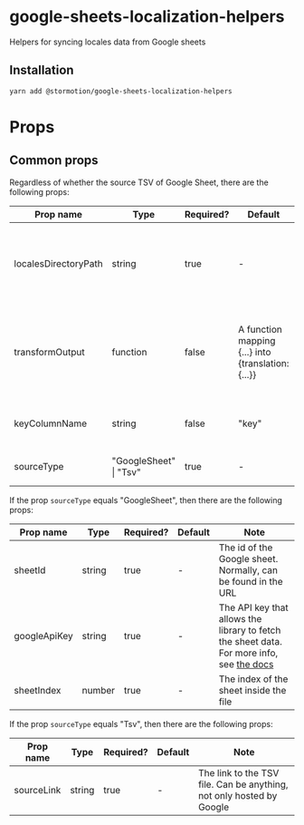 # google-sheets-localization-helpers

Helpers for syncing locales data from Google sheets

## Installation

```
yarn add @stormotion/google-sheets-localization-helpers
```

# Props

## Common props

Regardless of whether the source TSV of Google Sheet, there are the following props:

| Prop name            | Type                   | Required? | Default                                            | Note                                                                            |
| -------------------- | ---------------------- | --------- | -------------------------------------------------- | ------------------------------------------------------------------------------- |
| localesDirectoryPath | string                 | true      | -                                                  | Sets the path to the folder where the localization files will be saved          |
| transformOutput      | function               | false     | A function mapping {...} into {translation: {...}} | Allows you to map the end object with localizations into any other object shape |
| keyColumnName        | string                 | false     | "key"                                              | The title of the column with the locale keys                                    |
| sourceType           | "GoogleSheet" \| "Tsv" | true      | -                                                  | Specifies the source of the sheet                                               |

If the prop `sourceType` equals "GoogleSheet", then there are the following props:

| Prop name    | Type   | Required? | Default | Note                                                                                                                                                    |
| ------------ | ------ | --------- | ------- | ------------------------------------------------------------------------------------------------------------------------------------------------------- |
| sheetId      | string | true      | -       | The id of the Google sheet. Normally, can be found in the URL                                                                                           |
| googleApiKey | string | true      | -       | The API key that allows the library to fetch the sheet data. For more info, see [the docs](https://developers.google.com/sheets/api/guides/authorizing) |
| sheetIndex   | number | true      | -       | The index of the sheet inside the file                                                                                                                  |

If the prop `sourceType` equals "Tsv", then there are the following props:

| Prop name  | Type   | Required? | Default | Note                                                                 |
| ---------- | ------ | --------- | ------- | -------------------------------------------------------------------- |
| sourceLink | string | true      | -       | The link to the TSV file. Can be anything, not only hosted by Google |
